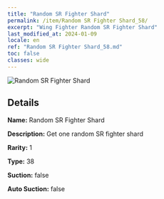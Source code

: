 ```yaml
---
title: "Random SR Fighter Shard"
permalink: /item/Random SR Fighter Shard_58/
excerpt: "Wing Fighter Random SR Fighter Shard"
last_modified_at: 2024-01-09
locale: en
ref: "Random SR Fighter Shard_58.md"
toc: false
classes: wide
---
```



 ![Random SR Fighter Shard](/images/item/Random_SR_Fighter_Shard_p.png)



## Details

 **Name:** Random SR Fighter Shard 

 **Description:** Get one random SR fighter shard

 **Rarity:** 1 

 **Type:** 38 

 **Suction:** false 

 **Auto Suction:** false 


